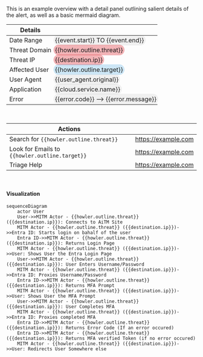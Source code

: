 This is an example overview with a detail panel outlining salient details of the alert, as well as a basic mermaid diagram.

| **Details** | |
| --- | --- |
| Date Range | <p style="background-color: #d3d3d354;padding: 4px;margin:-10px;width: fit-content;border-radius: 15px;">{{event.start}} TO {{event.end}}</p> |
| Threat Domain | <p style="background-color: #d91c2554;padding: 4px;margin:-10px;width: fit-content;border-radius: 15px;">{{howler.outline.threat}}</p> |
| Threat IP | <p style="background-color: #d91c2554;padding: 4px;margin:-10px;width: fit-content;border-radius: 15px;">{{destination.ip}}</p> |
| Affected User | <p style="background-color: #1c92d938;padding: 4px;margin:-10px;width: fit-content;border-radius: 15px;">{{howler.outline.target}}</p> |
| User Agent |  <p style="background-color: #d3d3d354;padding: 4px;margin:-10px;width: fit-content;border-radius: 15px;">{{user_agent.original}}</p> |
| Application | <p style="background-color: #d3d3d354;padding: 4px;margin:-10px;width: fit-content;border-radius: 15px;">{{cloud.service.name}}</p> |
| Error | <p style="background-color: #d3d3d354;padding: 4px;margin:-10px;width: fit-content;border-radius: 15px;">{{error.code}} --> {{error.message}}</p> |

</br>

| **Actions** | |
| --- | --- |
| Search for `{{howler.outline.threat}}` | <https://example.com> |
| Look for Emails to `{{howler.outline.target}}` | <https://example.com> |
| Triage Help | <https://example.com> |

</br>

#### Visualization

```mermaid
sequenceDiagram
    actor User
    User->>MITM Actor - {{howler.outline.threat}} ({{destination.ip}}): Connects to AiTM Site
    MITM Actor - {{howler.outline.threat}} ({{destination.ip}})->>Entra ID: Starts login on bahalf of the user
    Entra ID->>MITM Actor - {{howler.outline.threat}} ({{destination.ip}}): Returns Login Page
    MITM Actor - {{howler.outline.threat}} ({{destination.ip}})->>User: Shows User the Entra Login Page
    User->>MITM Actor - {{howler.outline.threat}} ({{destination.ip}}): User Enters Username/Password
    MITM Actor - {{howler.outline.threat}} ({{destination.ip}})->>Entra ID: Proxies Username/Password
    Entra ID->>MITM Actor - {{howler.outline.threat}} ({{destination.ip}}): Returns MFA Prompt
    MITM Actor - {{howler.outline.threat}} ({{destination.ip}})->>User: Shows User the MFA Prompt
    User->>MITM Actor - {{howler.outline.threat}} ({{destination.ip}}): User Completes MFA
    MITM Actor - {{howler.outline.threat}} ({{destination.ip}})->>Entra ID: Proxies completed MFA
    Entra ID->>MITM Actor - {{howler.outline.threat}} ({{destination.ip}}): Returns Error Code (If an error occured)
    Entra ID->>MITM Actor - {{howler.outline.threat}} ({{destination.ip}}): Returns MFA verified Token (if no error occured)
    MITM Actor - {{howler.outline.threat}} ({{destination.ip}})->>User: Redirects User Somewhere else
```

